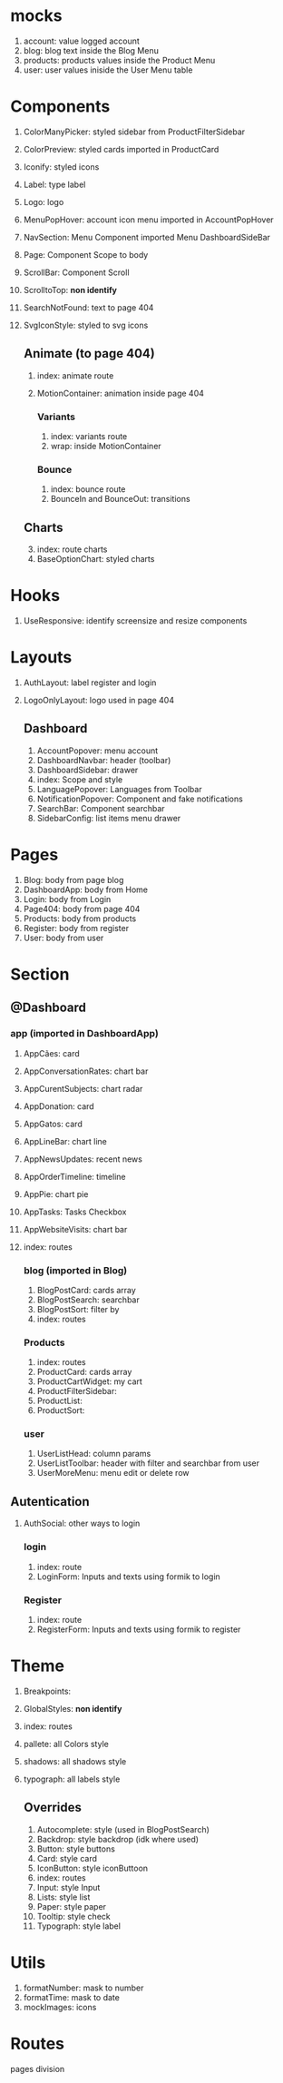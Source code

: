 # mocks
1. account: value logged account
2. blog: blog text inside the Blog Menu
3. products: products values inside the Product Menu
4. user: user values iniside the User Menu table

# Components
1. ColorManyPicker: styled sidebar from ProductFilterSidebar
2.  ColorPreview: styled cards imported in ProductCard
3. Iconify: styled icons
4. Label: type label
5. Logo: logo
6. MenuPopHover: account icon menu imported in AccountPopHover
7. NavSection: Menu Component imported Menu DashboardSideBar
8. Page: Component Scope to body
9. ScrollBar: Component Scroll
10. ScrolltoTop: **non identify**
11. SearchNotFound: text to page 404
12. SvgIconStyle: styled to svg icons

	## Animate (to page 404)
	1. index: animate route
	2.  MotionContainer: animation inside page 404

		### Variants
		1. index: variants route
		2. wrap: inside MotionContainer

		### Bounce
		1. index: bounce route
		2. BounceIn and BounceOut: transitions

	## Charts
	3. index: route charts
	4. BaseOptionChart: styled charts

# Hooks
1. UseResponsive: identify screensize and resize components

# Layouts
1. AuthLayout: label register and login
2. LogoOnlyLayout: logo used in page 404

	## Dashboard
	1. AccountPopover: menu account
	2. DashboardNavbar: header (toolbar)
	3. DashboardSidebar: drawer
	4. index: Scope and style
	5. LanguagePopover: Languages from Toolbar
	6. NotificationPopover: Component and fake notifications
	7. SearchBar: Component searchbar
	8. SidebarConfig: list items menu drawer
	
# Pages
1. Blog: body from page blog
2. DashboardApp: body from Home
3. Login: body from Login
4. Page404: body from page 404
5. Products: body from products
6. Register: body from register
7. User: body from user

# Section
## @Dashboard
### app (imported in DashboardApp)
1. AppCães: card
2. AppConversationRates: chart bar
3. AppCurentSubjects: chart radar
4. AppDonation: card
5. AppGatos: card
6. AppLineBar: chart line
7. AppNewsUpdates: recent news	
8. AppOrderTimeline: timeline
9. AppPie: chart pie
10. AppTasks: Tasks Checkbox 
11. AppWebsiteVisits: chart bar
12. index: routes

	### blog (imported in Blog)
	1. BlogPostCard: cards array
	2. BlogPostSearch: searchbar
	3. BlogPostSort: filter by
	4. index: routes

	### Products
	1. index: routes
	2. ProductCard: cards array
	3. ProductCartWidget: my cart
	4. ProductFilterSidebar: 
	5. ProductList:
	6. ProductSort: 

    ### user
	1. UserListHead: column params
	2. UserListToolbar: header with filter and searchbar from user
	3. UserMoreMenu: menu edit or delete row

## Autentication
1. AuthSocial: other ways to login
	
	### login
	1. index: route
	2. LoginForm:  Inputs and texts using formik to login

	### Register
	1. index: route
	2. RegisterForm:  Inputs and texts using formik to register
	
# Theme
1. Breakpoints:
2. GlobalStyles: **non identify**
3. index: routes
4. pallete: all Colors style
5. shadows:  all shadows style
6. typograph: all labels style

    ## Overrides
	1. Autocomplete: style (used in BlogPostSearch)
	2. Backdrop: style backdrop (idk where used)
	3. Button: style buttons
	4. Card: style card
	5. IconButton: style iconButtoon
	6. index: routes
	7. Input: style Input
	8. Lists: style list
	9. Paper: style paper
	10. Tooltip: style check
	11. Typograph: style label

# Utils
1. formatNumber: mask to number
2. formatTime: mask to date
3. mockImages: icons

# Routes
pages division
